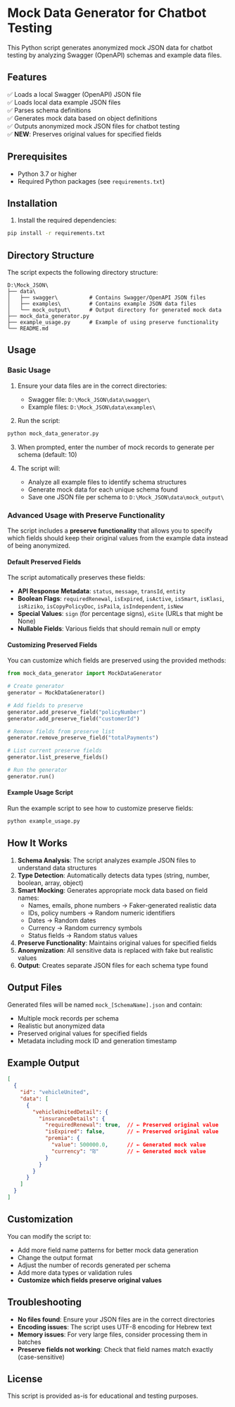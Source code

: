 # Mock Data Generator for Chatbot Testing

This Python script generates anonymized mock JSON data for chatbot testing by analyzing Swagger (OpenAPI) schemas and example data files.

## Features

✅ Loads a local Swagger (OpenAPI) JSON file  
✅ Loads local data example JSON files  
✅ Parses schema definitions  
✅ Generates mock data based on object definitions  
✅ Outputs anonymized mock JSON files for chatbot testing  
✅ **NEW**: Preserves original values for specified fields  

## Prerequisites

- Python 3.7 or higher
- Required Python packages (see `requirements.txt`)

## Installation

1. Install the required dependencies:
```bash
pip install -r requirements.txt
```

## Directory Structure

The script expects the following directory structure:
```
D:\Mock_JSON\
├── data\
│   ├── swagger\          # Contains Swagger/OpenAPI JSON files
│   ├── examples\         # Contains example JSON data files
│   └── mock_output\      # Output directory for generated mock data
├── mock_data_generator.py
├── example_usage.py      # Example of using preserve functionality
└── README.md
```

## Usage

### Basic Usage

1. Ensure your data files are in the correct directories:
   - Swagger file: `D:\Mock_JSON\data\swagger\`
   - Example files: `D:\Mock_JSON\data\examples\`

2. Run the script:
```bash
python mock_data_generator.py
```

3. When prompted, enter the number of mock records to generate per schema (default: 10)

4. The script will:
   - Analyze all example files to identify schema structures
   - Generate mock data for each unique schema found
   - Save one JSON file per schema to `D:\Mock_JSON\data\mock_output\`

### Advanced Usage with Preserve Functionality

The script includes a **preserve functionality** that allows you to specify which fields should keep their original values from the example data instead of being anonymized.

#### Default Preserved Fields

The script automatically preserves these fields:
- **API Response Metadata**: `status`, `message`, `transId`, `entity`
- **Boolean Flags**: `requiredRenewal`, `isExpired`, `isActive`, `isSmart`, `isKlasi`, `isRiziko`, `isCopyPolicyDoc`, `isPaila`, `isIndependent`, `isNew`
- **Special Values**: `sign` (for percentage signs), `eSite` (URLs that might be None)
- **Nullable Fields**: Various fields that should remain null or empty

#### Customizing Preserved Fields

You can customize which fields are preserved using the provided methods:

```python
from mock_data_generator import MockDataGenerator

# Create generator
generator = MockDataGenerator()

# Add fields to preserve
generator.add_preserve_field("policyNumber")
generator.add_preserve_field("customerId")

# Remove fields from preserve list
generator.remove_preserve_field("totalPayments")

# List current preserve fields
generator.list_preserve_fields()

# Run the generator
generator.run()
```

#### Example Usage Script

Run the example script to see how to customize preserve fields:
```bash
python example_usage.py
```

## How It Works

1. **Schema Analysis**: The script analyzes example JSON files to understand data structures
2. **Type Detection**: Automatically detects data types (string, number, boolean, array, object)
3. **Smart Mocking**: Generates appropriate mock data based on field names:
   - Names, emails, phone numbers → Faker-generated realistic data
   - IDs, policy numbers → Random numeric identifiers
   - Dates → Random dates
   - Currency → Random currency symbols
   - Status fields → Random status values
4. **Preserve Functionality**: Maintains original values for specified fields
5. **Anonymization**: All sensitive data is replaced with fake but realistic values
6. **Output**: Creates separate JSON files for each schema type found

## Output Files

Generated files will be named `mock_[SchemaName].json` and contain:
- Multiple mock records per schema
- Realistic but anonymized data
- Preserved original values for specified fields
- Metadata including mock ID and generation timestamp

## Example Output

```json
[
  {
    "id": "vehicleUnited",
    "data": [
      {
        "vehicleUnitedDetail": {
          "insuranceDetails": {
            "requiredRenewal": true,  // ← Preserved original value
            "isExpired": false,       // ← Preserved original value
            "premia": {
              "value": 500000.0,      // ← Generated mock value
              "currency": "₪"         // ← Generated mock value
            }
          }
        }
      }
    ]
  }
]
```

## Customization

You can modify the script to:
- Add more field name patterns for better mock data generation
- Change the output format
- Adjust the number of records generated per schema
- Add more data types or validation rules
- **Customize which fields preserve original values**

## Troubleshooting

- **No files found**: Ensure your JSON files are in the correct directories
- **Encoding issues**: The script uses UTF-8 encoding for Hebrew text
- **Memory issues**: For very large files, consider processing them in batches
- **Preserve fields not working**: Check that field names match exactly (case-sensitive)

## License

This script is provided as-is for educational and testing purposes. 